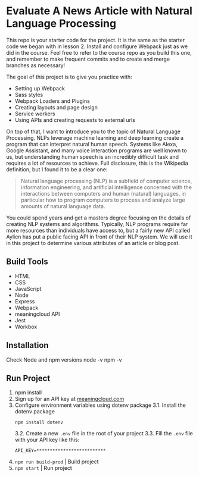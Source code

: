 # Evaluate A News Article with Natural Language Processing

This repo is your starter code for the project. It is the same as the starter code we began with in lesson 2. Install and configure Webpack just as we did in the course. Feel free to refer to the course repo as you build this one, and remember to make frequent commits and to create and merge branches as necessary!

The goal of this project is to give you practice with:
- Setting up Webpack
- Sass styles
- Webpack Loaders and Plugins
- Creating layouts and page design
- Service workers
- Using APIs and creating requests to external urls

On top of that, I want to introduce you to the topic of Natural Language Processing. NLPs leverage machine learning and deep learning create a program that can interpret natural human speech. Systems like Alexa, Google Assistant, and many voice interaction programs are well known to us, but understanding human speech is an incredibly difficult task and requires a lot of resources to achieve. Full disclosure, this is the Wikipedia definition, but I found it to be a clear one:

> Natural language processing (NLP) is a subfield of computer science, information engineering, and artificial intelligence
concerned with the interactions between computers and human (natural) languages, in particular how to program computers to
process and analyze large amounts of natural language data.

You could spend years and get a masters degree focusing on the details of creating NLP systems and algorithms. Typically, NLP programs require far more resources than individuals have access to, but a fairly new API called Aylien has put a public facing API in front of their NLP system. We will use it in this project to determine various attributes of an article or blog post.


## Build Tools
* HTML
* CSS
* JavaScript
* Node
* Express
* Webpack
* meaningcloud API
* Jest
* Workbox

## Installation

Check Node and npm versions
node -v
npm -v

## Run Project
1. npm install 
2. Sign up for an API key at [meaningcloud.com](https://www.meaningcloud.com/developer/create-account)
3. Configure environment variables using dotenv package
	3.1. Install the dotenv package
	```
	npm install dotenv
	```
	3.2. Create a new `.env` file in the root of your project
	3.3. Fill the `.env` file with your API key like this:
	```
	API_KEY=**************************
4. `npm run build-prod` | Build project
5. `npm start` | Run project
